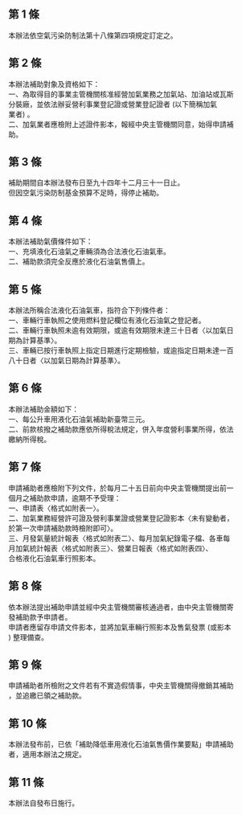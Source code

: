第 1 條
-------
本辦法依空氣污染防制法第十八條第四項規定訂定之。

第 2 條
-------
本辦法補助對象及資格如下：  
一、為取得目的事業主管機關核准經營加氣業務之加氣站、加油站或瓦斯  
    分裝廠，並依法辦妥營利事業登記證或營業登記證者 (以下簡稱加氣  
    業者) 。  
二、加氣業者應檢附上述證件影本，報經中央主管機關同意，始得申請補  
    助。

第 3 條
-------
補助期間自本辦法發布日至九十四年十二月三十一日止。  
但因空氣污染防制基金預算不足時，得停止補助。

第 4 條
-------
本辦法補助氣價條件如下：  
一、充填液化石油氣之車輛須為合法液化石油氣車。  
二、補助款須完全反應於液化石油氣售價上。

第 5 條
-------
本辦法所稱合法液化石油氣車，指符合下列條件者：  
一、車輛行車執照之使用燃料登記欄位有液化石油氣之登記者。  
二、車輛行車執照未逾有效期限，或逾有效期限未達三十日者〈以加氣日  
    期為計算基準〉。  
三、車輛已按行車執照上指定日期進行定期檢驗，或逾指定日期未達一百  
    八十日者〈以加氣日期為計算基準〉。

第 6 條
-------
本辦法補助金額如下：  
一、每公升車用液化石油氣補助新臺幣三元。  
二、前款核撥之補助款應依所得稅法規定，併入年度營利事業所得，依法  
    繳納所得稅。

第 7 條
-------
申請補助者應檢附下列文件，於每月二十五日前向中央主管機關提出前一  
個月之補助款申請，逾期不予受理：  
一、申請表〈格式如附表一〉。  
二、加氣業務經營許可證及營利事業證或營業登記證影本〈未有變動者，  
    於第一次申請補助款時檢附即可〉。  
三、月發氣量統計報表〈格式如附表二〉、每月加氣紀錄電子檔、各車每  
    月加氣統計報表〈格式如附表三〉、營業日報表〈格式如附表四〉、  
    合格液化石油氣車行照影本。

第 8 條
-------
依本辦法提出補助申請並經中央主管機關審核通過者，由中央主管機關寄  
發補助款予申請者。  
申請者應留存申請文件影本，並將加氣車輛行照影本及售氣發票 (或影本  
) 整理備查。

第 9 條
-------
申請補助者所檢附之文件若有不實造假情事，中央主管機關得撤銷其補助  
，並追繳已領之補助款。

第 10 條
--------
本辦法發布前，已依「補助降低車用液化石油氣售價作業要點」申請補助  
者，適用本辦法之規定。

第 11 條
--------
本辦法自發布日施行。

